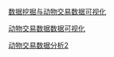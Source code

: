 [数据挖掘与动物交易数据可视化](https://www.kaggle.com/cites/cites-wildlife-trade-database/kernels)


[动物交易数据数据可视化](https://www.kaggle.com/fangya/world-wildlife-trading-data-visualization-2016)

[动物交易数据分析2](https://www.kaggle.com/devisangeetha/cites-species-trade-analysis)